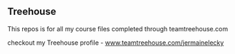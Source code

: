 ## Treehouse

This repos is for all my course files completed through teamtreehouse.com

checkout my Treehouse profile - www.teamtreehouse.com/jermainelecky